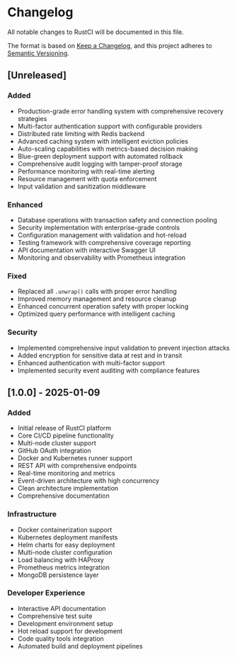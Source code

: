 # Changelog

All notable changes to RustCI will be documented in this file.

The format is based on [Keep a Changelog](https://keepachangelog.com/en/1.0.0/),
and this project adheres to [Semantic Versioning](https://semver.org/spec/v2.0.0.html).

## [Unreleased]

### Added
- Production-grade error handling system with comprehensive recovery strategies
- Multi-factor authentication support with configurable providers
- Distributed rate limiting with Redis backend
- Advanced caching system with intelligent eviction policies
- Auto-scaling capabilities with metrics-based decision making
- Blue-green deployment support with automated rollback
- Comprehensive audit logging with tamper-proof storage
- Performance monitoring with real-time alerting
- Resource management with quota enforcement
- Input validation and sanitization middleware

### Enhanced
- Database operations with transaction safety and connection pooling
- Security implementation with enterprise-grade controls
- Configuration management with validation and hot-reload
- Testing framework with comprehensive coverage reporting
- API documentation with interactive Swagger UI
- Monitoring and observability with Prometheus integration

### Fixed
- Replaced all `.unwrap()` calls with proper error handling
- Improved memory management and resource cleanup
- Enhanced concurrent operation safety with proper locking
- Optimized query performance with intelligent caching

### Security
- Implemented comprehensive input validation to prevent injection attacks
- Added encryption for sensitive data at rest and in transit
- Enhanced authentication with multi-factor support
- Implemented security event auditing with compliance features

## [1.0.0] - 2025-01-09

### Added
- Initial release of RustCI platform
- Core CI/CD pipeline functionality
- Multi-node cluster support
- GitHub OAuth integration
- Docker and Kubernetes runner support
- REST API with comprehensive endpoints
- Real-time monitoring and metrics
- Event-driven architecture with high concurrency
- Clean architecture implementation
- Comprehensive documentation

### Infrastructure
- Docker containerization support
- Kubernetes deployment manifests
- Helm charts for easy deployment
- Multi-node cluster configuration
- Load balancing with HAProxy
- Prometheus metrics integration
- MongoDB persistence layer

### Developer Experience
- Interactive API documentation
- Comprehensive test suite
- Development environment setup
- Hot reload support for development
- Code quality tools integration
- Automated build and deployment pipelines